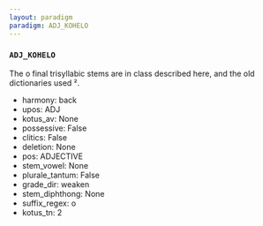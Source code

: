 ```yaml
---
layout: paradigm
paradigm: ADJ_KOHELO
---
```

### ` ADJ_KOHELO `

The o final trisyllabic stems are in class described here, and the old dictionaries used ².
* harmony: back
* upos: ADJ
* kotus_av: None
* possessive: False
* clitics: False
* deletion: None
* pos: ADJECTIVE
* stem_vowel: None
* plurale_tantum: False
* grade_dir: weaken
* stem_diphthong: None
* suffix_regex: o
* kotus_tn: 2
